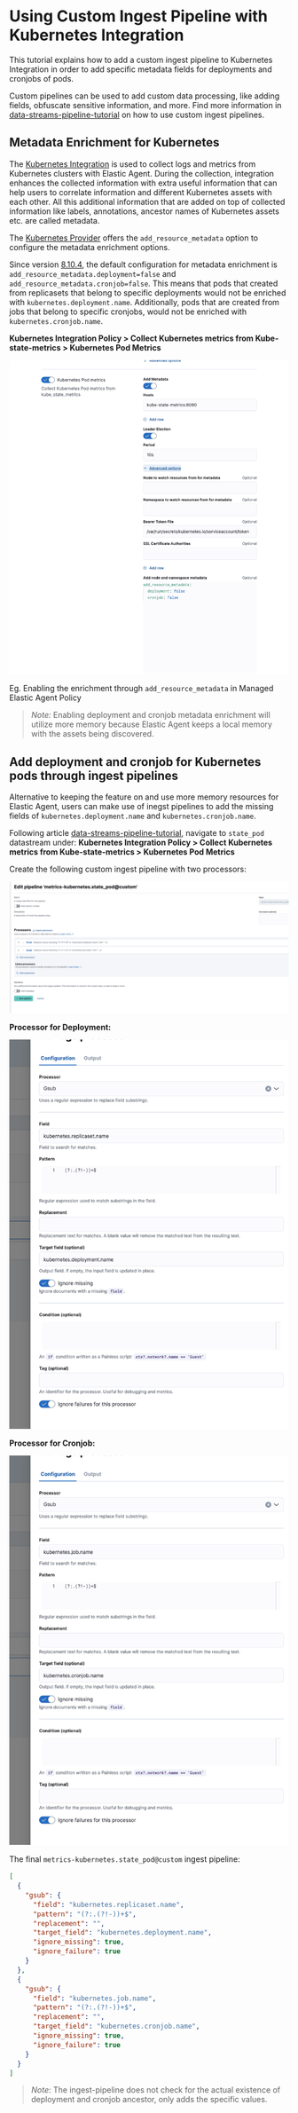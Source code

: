 # Using Custom Ingest Pipeline with Kubernetes Integration

This tutorial explains how to add a custom ingest pipeline to Kubernetes Integration in order to add specific metadata fields for deployments and cronjobs of pods.

Custom pipelines can be used to add custom data processing, like adding fields, obfuscate sensitive information, and more. Find more information in [data-streams-pipeline-tutorial](https://www.elastic.co/guide/en/fleet/master/data-streams-pipeline-tutorial.html) on how to use custom ingest pipelines.

## Metadata Enrichment for Kubernetes

The [Kubernetes Integration](https://docs.elastic.co/en/integrations/kubernetes) is used to collect logs and metrics from Kubernetes clusters with Elastic Agent. During the collection, integration enhances the collected information with extra useful information that can help users to correlate information and different Kubernetes assets with each other. All this additional information that are added on top of collected information like labels, annotations, ancestor names of Kubernetes assets etc. are called metadata.

The [Kubernetes Provider](https://www.elastic.co/guide/en/fleet/current/kubernetes-provider.html) offers the `add_resource_metadata` option to configure the metadata enrichment options.

Since version [8.10.4](https://www.elastic.co/guide/en/fleet/current/release-notes-8.10.4.html), the default configuration for metadata enrichment is `add_resource_metadata.deployment=false` and `add_resource_metadata.cronjob=false`. This means that pods that created from replicasets that belong to specific deployments would not be enriched with `kubernetes.deployment.name`. Additionally, pods that are created from jobs that belong to specific cronjobs, would not be enriched with `kubernetes.cronjob.name`.

**Kubernetes Integration Policy > Collect Kubernetes metrics from Kube-state-metrics > Kubernetes Pod Metrics**

<center><img src="./images/add_resource_metadata.png" alt="Configure add_resource_metadata"></center>

Eg. Enabling the enrichment through `add_resource_metadata` in Managed Elastic Agent Policy

> *Note:* Enabling deployment and cronjob metadata enrichment will utilize more memory because Elastic Agent keeps a local memory with the assets being discovered.

## Add deployment and cronjob for Kubernetes pods through ingest pipelines

Alternative to keeping the feature on and use more memory resources for Elastic Agent, users can make use of inegst pipelines to add the missing fields of `kubernetes.deployment.name` and `kubernetes.cronjob.name`.

Following article [data-streams-pipeline-tutorial](https://www.elastic.co/guide/en/fleet/master/data-streams-pipeline-tutorial.html), navigate to `state_pod` datastream under: **Kubernetes Integration Policy > Collect Kubernetes metrics from Kube-state-metrics > Kubernetes Pod Metrics**

Create the following custom ingest pipeline with two processors:
<center><img src="./images/ingest_pipeline_custom_k8s.png" alt="ingest_pipeline_custom_k8s.png"></center>

**Processor for Deployment:**

<center><img src="./images/gsub_deployment.png" alt="Gsub Processor for deployment"></center>

**Processor for Cronjob:**

<center><img src="./images/gsub_cronjob.png" alt="Gsub Processor for cronjob"></center>


The final `metrics-kubernetes.state_pod@custom` ingest pipeline:

```json
[
  {
    "gsub": {
      "field": "kubernetes.replicaset.name",
      "pattern": "(?:.(?!-))+$",
      "replacement": "",
      "target_field": "kubernetes.deployment.name",
      "ignore_missing": true,
      "ignore_failure": true
    }
  },
  {
    "gsub": {
      "field": "kubernetes.job.name",
      "pattern": "(?:.(?!-))+$",
      "replacement": "",
      "target_field": "kubernetes.cronjob.name",
      "ignore_missing": true,
      "ignore_failure": true
    }
  }
]
```

> *Note*: The ingest-pipeline does not check for the actual existence of deployment and cronjob ancestor, only adds the specific values.
